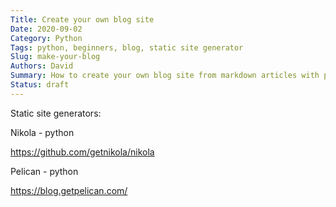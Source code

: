 ```yaml
---
Title: Create your own blog site
Date: 2020-09-02
Category: Python
Tags: python, beginners, blog, static site generator
Slug: make-your-blog
Authors: David
Summary: How to create your own blog site from markdown articles with python static site generators
Status: draft
---
```




Static site generators:

Nikola - python

https://github.com/getnikola/nikola

Pelican - python

https://blog.getpelican.com/